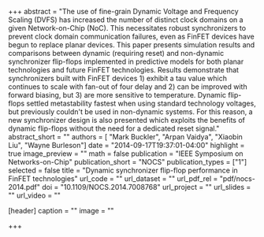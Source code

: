 +++
abstract = "The use of fine-grain Dynamic Voltage and Frequency Scaling (DVFS) has increased the number of distinct clock domains on a given Network-on-Chip (NoC). This necessitates robust synchronizers to prevent clock domain communication failures, even as FinFET devices have begun to replace planar devices. This paper presents simulation results and comparisons between dynamic (requiring reset) and non-dynamic synchronizer flip-flops implemented in predictive models for both planar technologies and future FinFET technologies. Results demonstrate that synchronizers built with FinFET devices 1) exhibit a tau value which continues to scale with fan-out of four delay and 2) can be improved with forward biasing, but 3) are more sensitive to temperature. Dynamic flip-flops settled metastability fastest when using standard technology voltages, but previously couldn't be used in non-dynamic systems. For this reason, a new synchronizer design is also presented which exploits the benefits of dynamic flip-flops without the need for a dedicated reset signal."
abstract_short = ""
authors = [
	"Mark Buckler",
  "Arpan Vaidya",
  "Xiaobin Liu",
  "Wayne Burleson"]
date = "2014-09-17T19:37:01-04:00"
highlight = true
image_preview = ""
math = false
publication = "IEEE Symposium on Networks-on-Chip"
publication_short = "NOCS"
publication_types = ["1"]
selected = false
title = "Dynamic synchronizer flip-flop performance in FinFET technologies"
url_code = ""
url_dataset = ""
url_pdf_rel = "pdf/nocs-2014.pdf"
doi = "10.1109/NOCS.2014.7008768"
url_project = ""
url_slides = ""
url_video = ""

[header]
  caption = ""
  image = ""

+++

